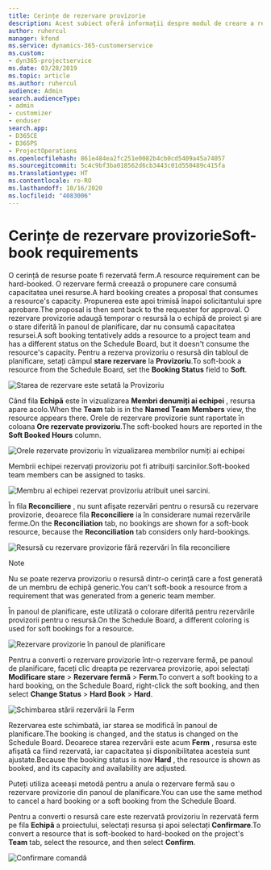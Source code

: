 ```yaml
---
title: Cerințe de rezervare provizorie
description: Acest subiect oferă informații despre modul de creare a rezervărilor provizorii.
author: ruhercul
manager: kfend
ms.service: dynamics-365-customerservice
ms.custom:
- dyn365-projectservice
ms.date: 03/28/2019
ms.topic: article
ms.author: ruhercul
audience: Admin
search.audienceType:
- admin
- customizer
- enduser
search.app:
- D365CE
- D365PS
- ProjectOperations
ms.openlocfilehash: 861e484ea2fc251e0082b4cb0cd5409a45a74057
ms.sourcegitcommit: 5c4c9bf3ba018562d6cb3443c01d550489c415fa
ms.translationtype: HT
ms.contentlocale: ro-RO
ms.lasthandoff: 10/16/2020
ms.locfileid: "4083006"
---
```

# <a name="soft-book-requirements"></a><span data-ttu-id="13585-103">Cerințe de rezervare provizorie</span><span class="sxs-lookup"><span data-stu-id="13585-103">Soft-book requirements</span></span>

<span data-ttu-id="13585-104">O cerință de resurse poate fi rezervată ferm.</span><span class="sxs-lookup"><span data-stu-id="13585-104">A resource requirement can be hard-booked.</span></span> <span data-ttu-id="13585-105">O rezervare fermă creează o propunere care consumă capacitatea unei resurse.</span><span class="sxs-lookup"><span data-stu-id="13585-105">A hard booking creates a proposal that consumes a resource's capacity.</span></span> <span data-ttu-id="13585-106">Propunerea este apoi trimisă înapoi solicitantului spre aprobare.</span><span class="sxs-lookup"><span data-stu-id="13585-106">The proposal is then sent back to the requester for approval.</span></span> <span data-ttu-id="13585-107">O rezervare provizorie adaugă temporar o resursă la o echipă de proiect și are o stare diferită în panoul de planificare, dar nu consumă capacitatea resursei.</span><span class="sxs-lookup"><span data-stu-id="13585-107">A soft booking tentatively adds a resource to a project team and has a different status on the Schedule Board, but it doesn't consume the resource's capacity.</span></span> <span data-ttu-id="13585-108">Pentru a rezerva provizoriu o resursă din tabloul de planificare, setați câmpul **stare rezervare** la **Provizoriu**.</span><span class="sxs-lookup"><span data-stu-id="13585-108">To soft-book a resource from the Schedule Board, set the **Booking Status** field to **Soft**.</span></span>

![Starea de rezervare este setată la Provizoriu](media/Resource-Management-image77.png)

<span data-ttu-id="13585-110">Când fila **Echipă** este în vizualizarea **Membri denumiți ai echipei** , resursa apare acolo.</span><span class="sxs-lookup"><span data-stu-id="13585-110">When the **Team** tab is in the **Named Team Members** view, the resource appears there.</span></span> <span data-ttu-id="13585-111">Orele de rezervare provizorie sunt raportate în coloana **Ore rezervate provizoriu**.</span><span class="sxs-lookup"><span data-stu-id="13585-111">The soft-booked hours are reported in the **Soft Booked Hours** column.</span></span>

![Orele rezervate provizoriu în vizualizarea membrilor numiți ai echipei](media/Resource-Management-image78.png)

<span data-ttu-id="13585-113">Membrii echipei rezervați provizoriu pot fi atribuiți sarcinilor.</span><span class="sxs-lookup"><span data-stu-id="13585-113">Soft-booked team members can be assigned to tasks.</span></span>

![Membru al echipei rezervat provizoriu atribuit unei sarcini.](media/Resource-Management-image79.png)

<span data-ttu-id="13585-115">În fila **Reconciliere** , nu sunt afișate rezervări pentru o resursă cu rezervare provizorie, deoarece fila **Reconciliere** ia în considerare numai rezervările ferme.</span><span class="sxs-lookup"><span data-stu-id="13585-115">On the **Reconciliation** tab, no bookings are shown for a soft-book resource, because the **Reconciliation** tab considers only hard-bookings.</span></span>

![Resursă cu rezervare provizorie fără rezervări în fila reconciliere](media/Resource-Management-image80.png)

> [!NOTE]
> <span data-ttu-id="13585-117">Nu se poate rezerva provizoriu o resursă dintr-o cerință care a fost generată de un membru de echipă generic.</span><span class="sxs-lookup"><span data-stu-id="13585-117">You can't soft-book a resource from a requirement that was generated from a generic team member.</span></span>

<span data-ttu-id="13585-118">În panoul de planificare, este utilizată o colorare diferită pentru rezervările provizorii pentru o resursă.</span><span class="sxs-lookup"><span data-stu-id="13585-118">On the Schedule Board, a different coloring is used for soft bookings for a resource.</span></span>

![Rezervare provizorie în panoul de planificare](media/Resource-Management-image81.png)

<span data-ttu-id="13585-120">Pentru a converti o rezervare provizorie într-o rezervare fermă, pe panoul de planificare, faceți clic dreapta pe rezervarea provizorie, apoi selectați **Modificare stare** \> **Rezervare fermă** \> **Ferm**.</span><span class="sxs-lookup"><span data-stu-id="13585-120">To convert a soft booking to a hard booking, on the Schedule Board, right-click the soft booking, and then select **Change Status** \> **Hard Book** \> **Hard**.</span></span>

![Schimbarea stării rezervării la Ferm](media/Resource-Management-image82.png)

<span data-ttu-id="13585-122">Rezervarea este schimbată, iar starea se modifică în panoul de planificare.</span><span class="sxs-lookup"><span data-stu-id="13585-122">The booking is changed, and the status is changed on the Schedule Board.</span></span> <span data-ttu-id="13585-123">Deoarece starea rezervării este acum **Ferm** , resursa este afișată ca fiind rezervată, iar capacitatea și disponibilitatea acesteia sunt ajustate.</span><span class="sxs-lookup"><span data-stu-id="13585-123">Because the booking status is now **Hard** , the resource is shown as booked, and its capacity and availability are adjusted.</span></span>

<span data-ttu-id="13585-124">Puteți utiliza aceeași metodă pentru a anula o rezervare fermă sau o rezervare provizorie din panoul de planificare.</span><span class="sxs-lookup"><span data-stu-id="13585-124">You can use the same method to cancel a hard booking or a soft booking from the Schedule Board.</span></span>

<span data-ttu-id="13585-125">Pentru a converti o resursă care este rezervată provizoriu în rezervată ferm pe fila **Echipă** a proiectului, selectați resursa și apoi selectați **Confirmare**.</span><span class="sxs-lookup"><span data-stu-id="13585-125">To convert a resource that is soft-booked to hard-booked on the project's **Team** tab, select the resource, and then select **Confirm**.</span></span>

![Confirmare comandă](media/Resource-Management-image83.png)
